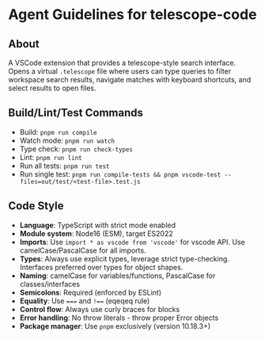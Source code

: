 # Agent Guidelines for telescope-code

## About

A VSCode extension that provides a telescope-style search interface. Opens a virtual `.telescope` file where users can type queries to filter workspace search results, navigate matches with keyboard shortcuts, and select results to open files.

## Build/Lint/Test Commands

- Build: `pnpm run compile`
- Watch mode: `pnpm run watch`
- Type check: `pnpm run check-types`
- Lint: `pnpm run lint`
- Run all tests: `pnpm run test`
- Run single test: `pnpm run compile-tests && pnpm vscode-test --files=out/test/<test-file>.test.js`

## Code Style

- **Language**: TypeScript with strict mode enabled
- **Module system**: Node16 (ESM), target ES2022
- **Imports**: Use `import * as vscode from 'vscode'` for vscode API. Use camelCase/PascalCase for all imports.
- **Types**: Always use explicit types, leverage strict type-checking. Interfaces preferred over types for object shapes.
- **Naming**: camelCase for variables/functions, PascalCase for classes/interfaces
- **Semicolons**: Required (enforced by ESLint)
- **Equality**: Use `===` and `!==` (eqeqeq rule)
- **Control flow**: Always use curly braces for blocks
- **Error handling**: No throw literals - throw proper Error objects
- **Package manager**: Use `pnpm` exclusively (version 10.18.3+)
